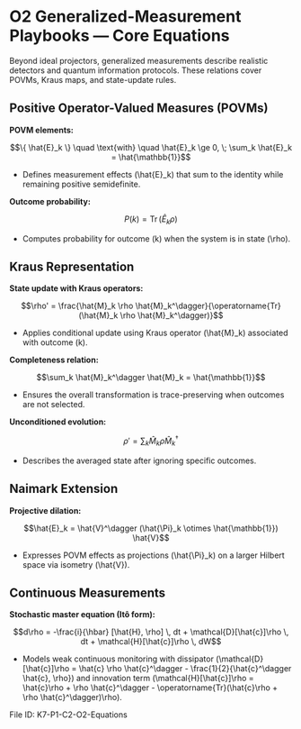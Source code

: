 # O2 Generalized-Measurement Playbooks — Core Equations

Beyond ideal projectors, generalized measurements describe realistic detectors and quantum information protocols. These relations cover POVMs, Kraus maps, and state-update rules.

## Positive Operator-Valued Measures (POVMs)
**POVM elements:**

$$\{ \hat{E}_k \} \quad \text{with} \quad \hat{E}_k \ge 0, \; \sum_k \hat{E}_k = \hat{\mathbb{1}}$$

- Defines measurement effects \(\hat{E}_k\) that sum to the identity while remaining positive semidefinite.

**Outcome probability:**

$$P(k) = \operatorname{Tr}(\hat{E}_k \rho)$$

- Computes probability for outcome \(k\) when the system is in state \(\rho\).

## Kraus Representation
**State update with Kraus operators:**

$$\rho' = \frac{\hat{M}_k \rho \hat{M}_k^\dagger}{\operatorname{Tr}(\hat{M}_k \rho \hat{M}_k^\dagger)}$$

- Applies conditional update using Kraus operator \(\hat{M}_k\) associated with outcome \(k\).

**Completeness relation:**

$$\sum_k \hat{M}_k^\dagger \hat{M}_k = \hat{\mathbb{1}}$$

- Ensures the overall transformation is trace-preserving when outcomes are not selected.

**Unconditioned evolution:**

$$\rho' = \sum_k \hat{M}_k \rho \hat{M}_k^\dagger$$

- Describes the averaged state after ignoring specific outcomes.

## Naimark Extension
**Projective dilation:**

$$\hat{E}_k = \hat{V}^\dagger (\hat{\Pi}_k \otimes \hat{\mathbb{1}}) \hat{V}$$

- Expresses POVM effects as projections \(\hat{\Pi}_k\) on a larger Hilbert space via isometry \(\hat{V}\).

## Continuous Measurements
**Stochastic master equation (Itô form):**

$$d\rho = -\frac{i}{\hbar} [\hat{H}, \rho] \, dt + \mathcal{D}[\hat{c}]\rho \, dt + \mathcal{H}[\hat{c}]\rho \, dW$$

- Models weak continuous monitoring with dissipator \(\mathcal{D}[\hat{c}]\rho = \hat{c} \rho \hat{c}^\dagger - \frac{1}{2}\{\hat{c}^\dagger \hat{c}, \rho\}\) and innovation term \(\mathcal{H}[\hat{c}]\rho = \hat{c}\rho + \rho \hat{c}^\dagger - \operatorname{Tr}(\hat{c}\rho + \rho \hat{c}^\dagger)\rho\).

File ID: K7-P1-C2-O2-Equations
